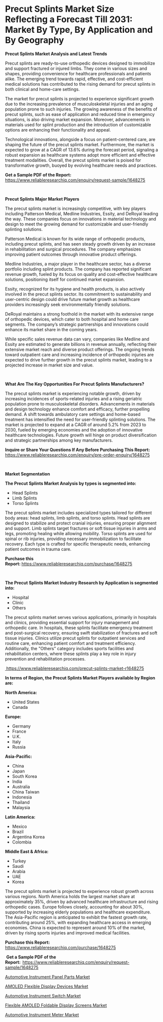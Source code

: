 <p><h1>Precut Splints Market Size Reflecting a Forecast Till 2031: Market By Type, By Application and By Geography</h1></p><p><strong>Precut Splints Market Analysis and Latest Trends</strong></p>
<p><p>Precut splints are ready-to-use orthopedic devices designed to immobilize and support fractured or injured limbs. They come in various sizes and shapes, providing convenience for healthcare professionals and patients alike. The emerging trend towards rapid, effective, and cost-efficient medical solutions has contributed to the rising demand for precut splints in both clinical and home-care settings.</p><p>The market for precut splints is projected to experience significant growth due to the increasing prevalence of musculoskeletal injuries and an aging population prone to such injuries. The growing awareness of the benefits of precut splints, such as ease of application and reduced time in emergency situations, is also driving market expansion. Moreover, advancements in materials used for splint production and the introduction of customizable options are enhancing their functionality and appeal.</p><p>Technological innovations, alongside a focus on patient-centered care, are shaping the future of the precut splints market. Furthermore, the market is expected to grow at a CAGR of 13.6% during the forecast period, signaling a robust expansion as healthcare systems adopt more efficient and effective treatment modalities. Overall, the precut splints market is poised for transformative growth, buoyed by evolving healthcare needs and practices.</p></p>
<p><strong>Get a Sample PDF of the Report:&nbsp;</strong> <a href="https://www.reliableresearchiq.com/enquiry/request-sample/1648275?utm_campaign=1124&utm_medium=2&utm_source=Github&utm_content=ia&utm_term=14102024&utm_id=precut-splints">https://www.reliableresearchiq.com/enquiry/request-sample/1648275</a></p>
<p>&nbsp;</p>
<p><strong>Precut Splints Major Market Players</strong></p>
<p><p>The precut splints market is increasingly competitive, with key players including Patterson Medical, Medline Industries, Essity, and DeRoyal leading the way. These companies focus on innovations in material technology and design to meet the growing demand for customizable and user-friendly splinting solutions.</p><p>Patterson Medical is known for its wide range of orthopedic products, including precut splints, and has seen steady growth driven by an increase in rehabilitation and surgical procedures. The company emphasizes improving patient outcomes through innovative product offerings.</p><p>Medline Industries, a major player in the healthcare sector, has a diverse portfolio including splint products. The company has reported significant revenue growth, fueled by its focus on quality and cost-effective healthcare solutions, positioning itself for continued market expansion.</p><p>Essity, recognized for its hygiene and health products, is also actively involved in the precut splints sector. Its commitment to sustainability and user-centric design could drive future market growth as healthcare providers increasingly seek environmentally friendly solutions.</p><p>DeRoyal maintains a strong foothold in the market with its extensive range of orthopedic devices, which cater to both hospital and home care segments. The company’s strategic partnerships and innovations could enhance its market share in the coming years.</p><p>While specific sales revenue data can vary, companies like Medline and Essity are estimated to generate billions in revenue annually, reflecting their extensive market reach and diverse product offerings. The ongoing trends toward outpatient care and increasing incidence of orthopedic injuries are expected to drive further growth in the precut splints market, leading to a projected increase in market size and value.</p></p>
<p>&nbsp;</p>
<p><strong>What Are The Key Opportunities For Precut Splints Manufacturers?</strong></p>
<p><p>The precut splints market is experiencing notable growth, driven by increasing incidences of sports-related injuries and a rising geriatric population prone to musculoskeletal disorders. Advancements in materials and design technology enhance comfort and efficacy, further propelling demand. A shift towards ambulatory care settings and home-based treatment has intensified the need for user-friendly splinting solutions. The market is projected to expand at a CAGR of around 5.2% from 2023 to 2030, fueled by emerging economies and the adoption of innovative healthcare technologies. Future growth will hinge on product diversification and strategic partnerships among key manufacturers.</p></p>
<p><strong>Inquire or Share Your Questions If Any Before Purchasing This Report:</strong> <a href="https://www.reliableresearchiq.com/enquiry/pre-order-enquiry/1648275?utm_campaign=1124&utm_medium=2&utm_source=Github&utm_content=ia&utm_term=14102024&utm_id=precut-splints">https://www.reliableresearchiq.com/enquiry/pre-order-enquiry/1648275</a></p>
<p>&nbsp;</p>
<p><strong>Market Segmentation</strong></p>
<p><strong>The Precut Splints Market Analysis by types is segmented into:</strong></p>
<p><ul><li>Head Splints</li><li>Limb Splints</li><li>Torso Splints</li></ul></p>
<p><p>The precut splints market includes specialized types tailored for different body areas: head splints, limb splints, and torso splints. Head splints are designed to stabilize and protect cranial injuries, ensuring proper alignment and support. Limb splints target fractures or soft tissue injuries in arms and legs, promoting healing while allowing mobility. Torso splints are used for spinal or rib injuries, providing necessary immobilization to facilitate recovery. Each type is crafted for specific therapeutic needs, enhancing patient outcomes in trauma care.</p></p>
<p><strong>Purchase this Report:&nbsp;</strong><a href="https://www.reliableresearchiq.com/purchase/1648275?utm_campaign=1124&utm_medium=2&utm_source=Github&utm_content=ia&utm_term=14102024&utm_id=precut-splints">https://www.reliableresearchiq.com/purchase/1648275</a></p>
<p>&nbsp;</p>
<p><strong>The Precut Splints Market Industry Research by Application is segmented into:</strong></p>
<p><ul><li>Hospital</li><li>Clinic</li><li>Others</li></ul></p>
<p><p>The precut splints market serves various applications, primarily in hospitals and clinics, providing essential support for injury management and orthopedic care. In hospitals, these splints facilitate emergency treatment and post-surgical recovery, ensuring swift stabilization of fractures and soft tissue injuries. Clinics utilize precut splints for outpatient services and routine care, enhancing patient comfort and treatment efficiency. Additionally, the "Others" category includes sports facilities and rehabilitation centers, where these splints play a key role in injury prevention and rehabilitation processes.</p></p>
<p><a href="https://www.reliableresearchiq.com/precut-splints-market-r1648275?utm_campaign=1124&utm_medium=2&utm_source=Github&utm_content=ia&utm_term=14102024&utm_id=precut-splints">&nbsp;https://www.reliableresearchiq.com/precut-splints-market-r1648275</a></p>
<p><strong>In terms of Region, the Precut Splints Market Players available by Region are:</strong></p>
<p>
    <p> <strong> North America: </strong>
        <ul>
            <li>United States</li>
            <li>Canada</li>
        </ul>
        </p> 
    <p> <strong> Europe: </strong>
        <ul>
            <li>Germany</li>
            <li>France</li>
            <li>U.K.</li>
            <li>Italy</li>
            <li>Russia</li>
        </ul>
        </p> 
    <p> <strong> Asia-Pacific: </strong>
        <ul>
            <li>China</li>
            <li>Japan</li>
            <li>South Korea</li>
            <li>India</li>
            <li>Australia</li>
            <li>China Taiwan</li>
            <li>Indonesia</li>
            <li>Thailand</li>
            <li>Malaysia</li>
        </ul>
        </p> 
    <p> <strong> Latin America: </strong>
        <ul>
            <li>Mexico</li>
            <li>Brazil</li>
            <li>Argentina Korea</li>
            <li>Colombia</li>
        </ul>
        </p> 
    <p> <strong> Middle East & Africa: </strong>
        <ul>
            <li>Turkey</li>
            <li>Saudi</li>
            <li>Arabia</li>
            <li>UAE</li>
            <li>Korea</li>
        </ul>
    </p>
    </p>
<p><p>The precut splints market is projected to experience robust growth across various regions. North America holds the largest market share at approximately 35%, driven by advanced healthcare infrastructure and rising orthopedic cases. Europe follows closely, accounting for about 30%, supported by increasing elderly populations and healthcare expenditure. The Asia-Pacific region is anticipated to exhibit the fastest growth rate, contributing around 25%, with expanding healthcare access in emerging economies. China is expected to represent around 10% of the market, driven by rising sports injuries and improved medical facilities.</p></p>
<p><strong>Purchase this Report: </strong><a href="https://www.reliableresearchiq.com/purchase/1648275?utm_campaign=1124&utm_medium=2&utm_source=Github&utm_content=ia&utm_term=14102024&utm_id=precut-splints">https://www.reliableresearchiq.com/purchase/1648275</a></p>
<p>&nbsp;<strong>Get a Sample PDF of the Report:&nbsp;&nbsp;</strong><a href="https://www.reliableresearchiq.com/enquiry/request-sample/1648275?utm_campaign=1124&utm_medium=2&utm_source=Github&utm_content=ia&utm_term=14102024&utm_id=precut-splints">https://www.reliableresearchiq.com/enquiry/request-sample/1648275</a></p>
<p><strong></strong></p>
<p><p><a href="https://www.linkedin.com/pulse/automotive-instrument-panel-parts-market-transformation-b9p3e?trk=public_post_embed_feed-article-content&utm_campaign=1124&utm_medium=2&utm_source=Github&utm_content=ia&utm_term=14102024&utm_id=precut-splints">Automotive Instrument Panel Parts Market</a></p><p><a href="https://github.com/LacThu1/Market-Research-Report-List-1/blob/main/amoled-flexible-display-devices-market.md?utm_campaign=1124&utm_medium=2&utm_source=Github&utm_content=ia&utm_term=14102024&utm_id=precut-splints">AMOLED Flexible Display Devices Market</a></p><p><a href="https://www.linkedin.com/pulse/automotive-instrument-switch-market-global-share-ranking-hzuqe?trk=public_post_embed_feed-article-content&utm_campaign=1124&utm_medium=2&utm_source=Github&utm_content=ia&utm_term=14102024&utm_id=precut-splints">Automotive Instrument Switch Market</a></p><p><a href="https://github.com/ChristianClark406/Market-Research-Report-List-1/blob/main/flexible-amoled-foldable-display-screens-market.md?utm_campaign=1124&utm_medium=2&utm_source=Github&utm_content=ia&utm_term=14102024&utm_id=precut-splints">Flexible AMOLED Foldable Display Screens Market</a></p><p><a href="https://www.linkedin.com/pulse/competitive-intelligence-automotive-instrument-meter-4mgje?trk=public_post_embed_feed-article-content&utm_campaign=1124&utm_medium=2&utm_source=Github&utm_content=ia&utm_term=14102024&utm_id=precut-splints">Automotive Instrument Meter Market</a></p></p>